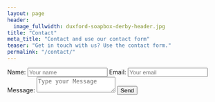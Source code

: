 ```yaml
---
layout: page
header:
  image_fullwidth: duxford-soapbox-derby-header.jpg
title: "Contact"
meta_title: "Contact and use our contact form"
teaser: "Get in touch with us? Use the contact form."
permalink: "/contact/"
---
```


<form name="contact" method="POST" action="https://formspree.io/cabbage_parsnip@hotmail.com">
	Name: <input type ="text" name="Name" placeholder="Your name" />
	Email: <input type="email" name="_replyto" placeholder="Your email" />
	Message: <textarea name="message" placeholder="Type your Message"></textarea>
	<input type="submit" value="Send" />
	<input type="hidden" name="_next" value="{{ site.url | append: site.baseurl | append: '/thanks' }}" />
	<input type="hidden" name="_subject" value="New contact from website!" />
	<input type="text" name="_gotcha" style="display:none" />
</form>